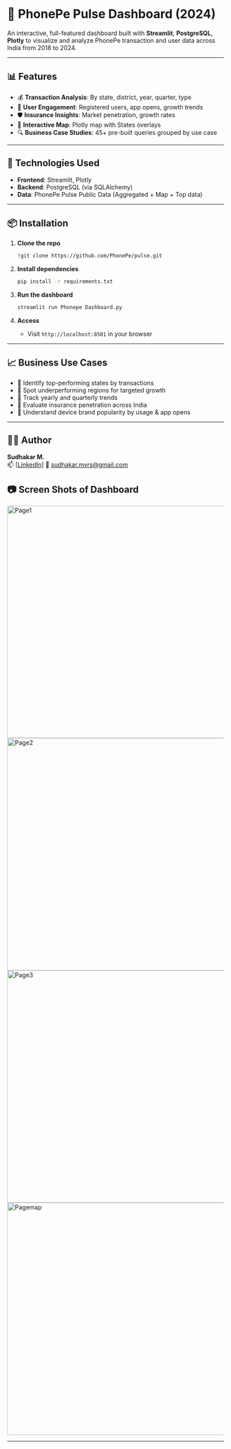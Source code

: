 
# 📱 PhonePe Pulse Dashboard (2024)

An interactive, full-featured dashboard built with **Streamlit**, **PostgreSQL**, **Plotly** to visualize and analyze PhonePe transaction and user data across India from 2018 to 2024.

---

## 📊 Features

- 💰 **Transaction Analysis**: By state, district, year, quarter, type
- 📲 **User Engagement**: Registered users, app opens, growth trends
- 🛡️ **Insurance Insights**: Market penetration, growth rates
- 📍 **Interactive Map**: Plotly map with States overlays
- 🔍 **Business Case Studies**: 45+ pre-built queries grouped by use case

---

## 🚀 Technologies Used

- **Frontend**: Streamlit, Plotly
- **Backend**: PostgreSQL (via SQLAlchemy)
- **Data**: PhonePe Pulse Public Data (Aggregated + Map + Top data)

---

## 📦 Installation

1. **Clone the repo**
   ```bash
   !git clone https://github.com/PhonePe/pulse.git
   ```

2. **Install dependencies**
   ```bash
   pip install -r requirements.txt
   ```

3. **Run the dashboard**
   ```bash
   streamlit run Phonepe Dashboard.py
   ```

4. **Access**
   - Visit `http://localhost:8501` in your browser

---

## 📈 Business Use Cases

- 🔹 Identify top-performing states by transactions
- 🔹 Spot underperforming regions for targeted growth
- 🔹 Track yearly and quarterly trends
- 🔹 Evaluate insurance penetration across India
- 🔹 Understand device brand popularity by usage & app opens

---

## 🙋‍♂️ Author

**Sudhakar M.**  
📫 [[LinkedIn]](https://www.linkedin.com/in/sudhakar-m-657ba787/) 
📧 sudhakar.mvrs@gmail.com
## 📷 Screen Shots of Dashboard

<img width="960" height="540" alt="Page1" src="https://github.com/user-attachments/assets/8dd6bdcc-7b5a-42b7-a074-17207acbbfbd" />

<img width="960" height="540" alt="Page2" src="https://github.com/user-attachments/assets/e094df78-1f2c-4520-81e5-3f97548c86d1" />

<img width="960" height="540" alt="Page3" src="https://github.com/user-attachments/assets/c713891c-4f7e-4377-b96a-efaa670fec8a" />

<img width="960" height="540" alt="Pagemap" src="https://github.com/user-attachments/assets/f1ed3246-4109-441e-b827-1809c1d91b25" />


---
